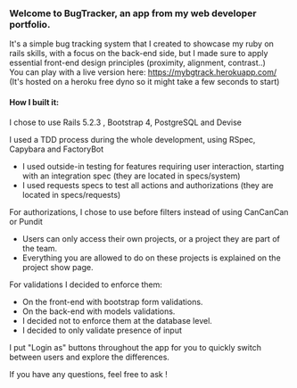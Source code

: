 ### Welcome to BugTracker, an app from my web developer portfolio.

It's a simple bug tracking system that I created to showcase my ruby on rails skills, with a focus on the back-end side, but I made sure to apply essential front-end design principles (proximity, alignment, contrast..)<br/>
You can play with a live version here: https://mybgtrack.herokuapp.com/ (It's hosted on a heroku free dyno so it might take a few seconds to start)

#### How I built it:

I chose to use Rails 5.2.3 , Bootstrap 4, PostgreSQL and Devise

I used a TDD process during the whole development, using RSpec, Capybara and FactoryBot  

*   I used outside-in testing for features requiring user interaction, starting with an integration spec (they are located in specs/system)
*   I used requests specs to test all actions and authorizations (they are located in specs/requests)


For authorizations, I chose to use before filters instead of using CanCanCan or Pundit  

*   Users can only access their own projects, or a project they are part of the team.
*   Everything you are allowed to do on these projects is explained on the project show page.


For validations I decided to enforce them:  

*   On the front-end with bootstrap form validations.
*   On the back-end with models validations.
*   I decided not to enforce them at the database level.
*   I decided to only validate presence of input


I put "Login as" buttons throughout the app for you to quickly switch between users and explore the differences.

If you have any questions, feel free to ask !